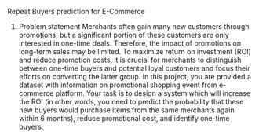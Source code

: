 Repeat Buyers prediction for E-Commerce
1. Problem statement 
Merchants often gain many new customers through promotions, but a significant portion 
of these customers are only interested in one-time deals. Therefore, the impact of 
promotions on long-term sales may be limited. To maximize return on investment (ROI) 
and reduce promotion costs, it is crucial for merchants to distinguish between one-time 
buyers and potential loyal customers and focus their efforts on converting the latter group.
In this project, you are provided a dataset with information on promotional shopping event 
from e-commerce platform. Your task is to design a system which will increase the ROI
(in other words, you need to predict the probability that these new buyers would purchase 
items from the same merchants again within 6 months), reduce promotional cost, and 
identify one-time buyers.
